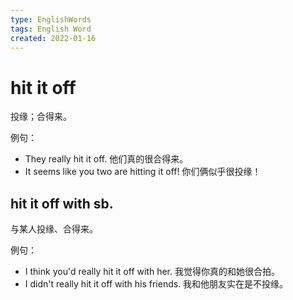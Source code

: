 ```yaml
---
type: EnglishWords
tags: English Word
created: 2022-01-16
---
```


# hit it off

投缘；合得来。

例句：

- They really hit it off. 他们真的很合得来。
- It seems like you two are hitting it off! 你们俩似乎很投缘！

## hit it off with sb.

与某人投缘、合得来。

例句：

- I think you'd really hit it off with her. 我觉得你真的和她很合拍。
- I didn't really hit it off with his friends. 我和他朋友实在是不投缘。
